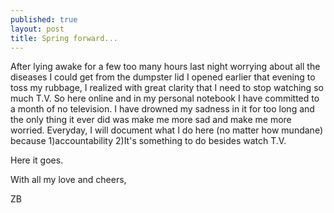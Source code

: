 ```yaml
---
published: true
layout: post
title: Spring forward...
---
```



After lying awake for a few too many hours last night worrying about all the diseases I could get from the dumpster lid I opened earlier that evening to toss my rubbage, I realized with great clarity that I need to stop watching so much T.V. So here online and in my personal notebook I have committed to a month of no television. I have drowned my sadness in it for too long and the only thing it ever did was make me more sad and make me more worried. Everyday, I will document what I do here (no matter how mundane) because 1)accountability 2)It's something to do besides watch T.V. 

Here it goes. 

With all my love and cheers, 

ZB
